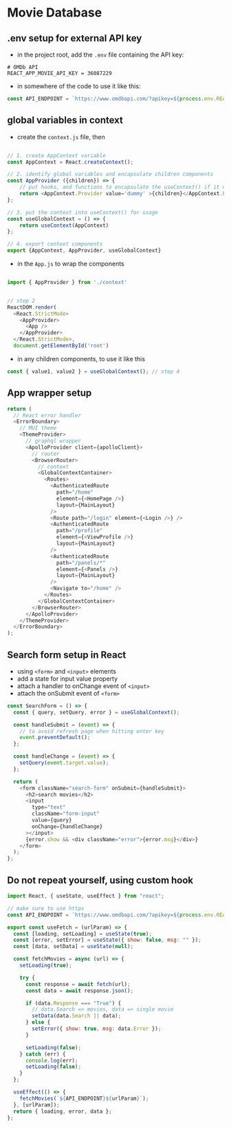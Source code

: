 # Movie Database

## .env setup for external API key

- in the project root, add the `.env` file containing the API key:

```
# OMDb API
REACT_APP_MOVIE_API_KEY = 36087229
```

- in somewhere of the code to use it like this:

```javascript
const API_ENDPOINT = `https://www.omdbapi.com/?apikey=${process.env.REACT_APP_MOVIE_API_KEY}`;
```

## global variables in context

- create the `context.js` file, then

```javascript

// 1. create AppContext variable
const AppContext = React.createContext();

// 2. identify global variables and encapsulate children components
const AppProvider ({children}) => {
    // put hooks, and functions to encapsulate the useContext() if it needs
    return <AppContext.Provider value='dummy' >{children}</AppContext.Provider>
};

// 3. put the context into useContext() for usage
const useGlobalContext = () => {
    return useContext(AppContext)
};

// 4. export context components
export {AppContext, AppProvider, useGlobalContext}
```

- in the `App.js` to wrap the components

```javascript

import { AppProvider } from './context'


// step 2
ReactDOM.render(
  <React.StrictMode>
    <AppProvider>
      <App />
    </AppProvider>
  </React.StrictMode>,
  document.getElementById('root')

```

- in any children components, to use it like this

```javascript
const { value1, value2 } = useGlobalContext(); // step 4
```

## App wrapper setup

```javascript
return (
  // React error handler
  <ErrorBoundary>
    // MUI theme
    <ThemeProvider>
      // graphql wrapper
      <ApolloProvider client={apolloClient}>
        // router
        <BrowserRouter>
          // context
          <GlobalContextContainer>
            <Routes>
              <AuthenticatedRoute
                path="/home"
                element={<HomePage />}
                layout={MainLayout}
              />
              <Route path="/login" element={<Login />} />
              <AuthenticatedRoute
                path="/profile"
                element={<ViewProfile />}
                layout={MainLayout}
              />
              <AuthenticatedRoute
                path="/panels/*"
                element={<Panels />}
                layout={MainLayout}
              />
              <Navigate to="/home" />
            </Routes>
          </GlobalContextContainer>
        </BrowserRouter>
      </ApolloProvider>
    </ThemeProvider>
  </ErrorBoundary>
);
```

## Search form setup in React

- using `<form>` and `<input>` elements
- add a state for input value property
- attach a handler to onChange event of `<input>`
- attach the onSubmit event of `<form>`

```javascript
const SearchForm = () => {
  const { query, setQuery, error } = useGlobalContext();

  const handleSubmit = (event) => {
    // to avoid refresh page when hitting enter key
    event.preventDefault();
  };

  const handleChange = (event) => {
    setQuery(event.target.value);
  };

  return (
    <form className="search-form" onSubmit={handleSubmit}>
      <h2>search movies</h2>
      <input
        type="text"
        className="form-input"
        value={query}
        onChange={handleChange}
      ></input>
      {error.show && <div className="error">{error.msg}</div>}
    </form>
  );
};
```

## Do not repeat yourself, using custom hook

```javascript
import React, { useState, useEffect } from "react";

// make sure to use https
const API_ENDPOINT = `https://www.omdbapi.com/?apikey=${process.env.REACT_APP_MOVIE_API_KEY}`;

export const useFetch = (urlParam) => {
  const [loading, setLoading] = useState(true);
  const [error, setError] = useState({ show: false, msg: "" });
  const [data, setData] = useState(null);

  const fetchMovies = async (url) => {
    setLoading(true);

    try {
      const response = await fetch(url);
      const data = await response.json();

      if (data.Response === "True") {
        // data.Search => movies, data => single movie
        setData(data.Search || data);
      } else {
        setError({ show: true, msg: data.Error });
      }

      setLoading(false);
    } catch (err) {
      console.log(err);
      setLoading(false);
    }
  };

  useEffect(() => {
    fetchMovies(`${API_ENDPOINT}${urlParam}`);
  }, [urlParam]);
  return { loading, error, data };
};
```
